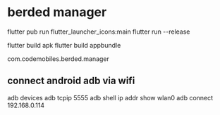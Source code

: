 # berded manager


flutter pub run flutter_launcher_icons:main
flutter run --release

flutter build apk
flutter build appbundle

com.codemobiles.berded.manager


connect android adb via wifi
-----------------------------
adb devices
adb tcpip 5555
adb shell ip addr show wlan0
adb connect 192.168.0.114
